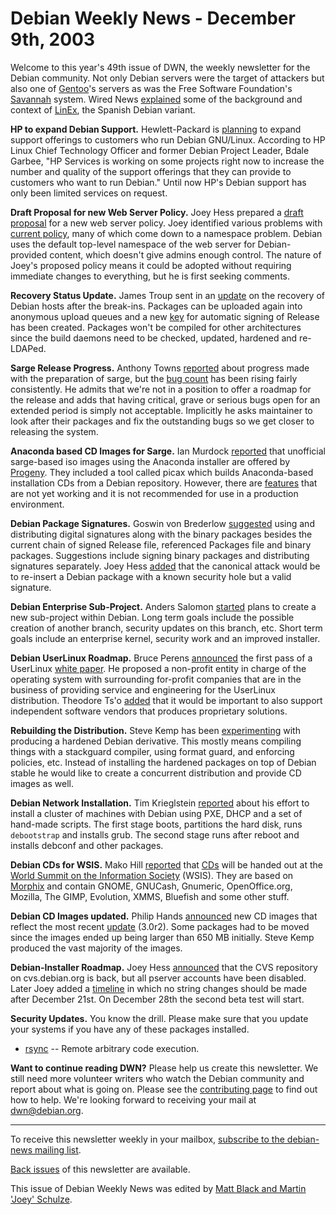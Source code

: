 
Debian Weekly News - December 9th, 2003
=======================================


Welcome to this year's 49th issue of DWN, the weekly newsletter for the
Debian community. Not only Debian servers were the target of attackers but
also one of [Gentoo](http://www.gentoo.org/security/en/glsa/glsa-200312-01.xml)'s
servers as was the Free Software Foundation's [Savannah](http://savannah.gnu.org/statement.html) system.
Wired News [explained](http://www.wired.com/wired/archive/11.12/view.html?pg=4)
some of the background and context of [LinEx](http://www.linex.org/),
the Spanish Debian variant.


**HP to expand Debian Support.** Hewlett-Packard is [planning](http://www.idg.com.sg/idgwww.nsf/unidlookup/BC9AD040646E591D48256DF30024A162) to expand support offerings to customers who run Debian
GNU/Linux. According to HP Linux Chief Technology Officer and former Debian
Project Leader, Bdale Garbee, "HP Services is working on some projects right
now to increase the number and quality of the support offerings that they can
provide to customers who want to run Debian."
Until now HP's Debian support has only been limited services on request.


**Draft Proposal for new Web Server Policy.** Joey Hess
prepared a [draft proposal](https://lists.debian.org/debian-policy-0312/msg00004.html) for a new web server
policy. Joey identified various problems with [current policy](https://www.debian.org/doc/debian-policy/ch-customized-programs#s-web-appl), many of which
come down to a namespace problem. Debian uses the default top-level
namespace of the web server for Debian-provided content, which doesn't give
admins enough control. The nature of Joey's proposed policy means it could
be adopted without requiring immediate changes to everything, but he is first
seeking comments.


**Recovery Status Update.** James Troup sent in an [update](https://lists.debian.org/debian-devel-announce-0312/msg00001.html) on the recovery of Debian hosts after the break-ins. Packages can
be uploaded again into anonymous upload queues and a new [key](https://ftp-master.debian.org/ziyi_key_2003v2.asc) for automatic
signing of Release has been created. Packages won't be compiled for other
architectures since the build daemons need to be checked, updated, hardened
and re-LDAPed.


**Sarge Release Progress.** Anthony Towns [reported](https://lists.debian.org/debian-devel-announce-0312/msg00000.html) about progress made with the preparation of sarge, but the [bug count](https://bugs.debian.org/release-critical/graph.png) has
been rising fairly consistently. He admits that we're not in a position to
offer a roadmap for the release and adds that having critical, grave or
serious bugs open for an extended period is simply not acceptable.
Implicitly he asks maintainer to look after their packages and fix the
outstanding bugs so we get closer to releasing the system.


**Anaconda based CD Images for Sarge.** Ian Murdock [reported](https://lists.debian.org/debian-devel-0312/msg00097.html) that
unofficial sarge-based iso images using the Anaconda installer are offered by
[Progeny](http://platform.progeny.com/anaconda/). They
included a tool called picax which builds Anaconda-based installation CDs from a
Debian repository. However, there are [features](http://platform.progeny.com/anaconda/errata.html) that are
not yet working and it
is not recommended for use in a production environment.


**Debian Package Signatures.** Goswin von Brederlow [suggested](https://lists.debian.org/debian-devel-0312/msg00042.html)
using and distributing digital signatures along with the binary packages
besides the current chain of signed Release file, referenced Packages file and
binary packages. Suggestions include signing binary packages and distributing
signatures separately. Joey Hess [added](https://lists.debian.org/debian-devel-0312/msg00130.html) that
the canonical attack would be to re-insert a Debian package with a known
security hole but a valid signature.


**Debian Enterprise Sub-Project.** Anders Salomon [started](https://lists.debian.org/debian-devel-0312/msg00070.html)
plans to create a new sub-project within Debian. Long term goals include the
possible creation of another branch, security updates on this branch, etc.
Short term goals include an enterprise kernel, security work and an improved
installer.


**Debian UserLinux Roadmap.** Bruce Perens [announced](https://lists.debian.org/debian-devel-0312/msg00196.html)
the first pass of a UserLinux [white paper](http://userlinux.com/white_paper.html). He proposed a
non-profit entity in charge of the operating system with surrounding
for-profit companies that are in the business of providing service and
engineering for the UserLinux distribution. Theodore Ts'o [added](https://lists.debian.org/debian-devel-0312/msg00267.html) that
it would be important to also support independent software vendors that
produces proprietary solutions.


**Rebuilding the Distribution.** Steve Kemp has been [experimenting](https://lists.debian.org/debian-devel-0312/msg00595.html)
with producing a hardened Debian derivative. This mostly means compiling
things with a stackguard compiler, using format guard, and enforcing policies,
etc. Instead of installing the hardened packages on top of Debian stable he
would like to create a concurrent distribution and provide CD images as
well.


**Debian Network Installation.** Tim Krieglstein [reported](https://lists.debian.org/debian-devel-0312/msg00598.html)
about his effort to install a cluster of machines with Debian using PXE, DHCP
and a set of hand-made scripts. The first stage boots, partitions the hard
disk, runs `debootstrap` and installs grub. The second stage runs
after reboot and installs debconf and other packages.


**Debian CDs for WSIS.** Mako Hill [reported](https://lists.debian.org/debian-nonprofit-0311/msg00011.html)
that [CDs](https://lists.debian.org/debian-nonprofit-0311/msg00018.html) will be handed out at the [World Summit on the
Information Society](http://www.geneva2003.org/wsis/indexb01.htm) (WSIS). They are based on [Morphix](http://morphix.sourceforge.net/) and contain GNOME, GNUCash,
Gnumeric, OpenOffice.org, Mozilla, The GIMP, Evolution, XMMS, Bluefish and
some other stuff.


**Debian CD Images updated.** Philip Hands [announced](https://lists.debian.org/debian-cd-0312/msg00057.html) new
CD images that reflect the most recent [update](https://www.debian.org/News/2003/20031121a) (3.0r2). Some packages had to be moved since the images ended up
being larger than 650 MB initially. Steve Kemp produced the vast majority of
the images.


**Debian-Installer Roadmap.** Joey Hess [announced](https://lists.debian.org/debian-boot-0312/msg00228.html)
that the CVS repository on cvs.debian.org is back, but all pserver accounts
have been disabled. Later Joey added a [timeline](https://lists.debian.org/debian-boot-0312/msg00222.html) in
which no string changes should be made after December 21st. On December 28th
the second beta test will start.


**Security Updates.** You know the drill. Please make sure
that you update your systems if you have any of these packages installed.


* [rsync](https://lists.debian.org/debian-security-announce-03/msg00213.html) --
 Remote arbitrary code execution.


**Want to continue reading DWN?** Please help us create this
newsletter. We still need more volunteer writers who watch the Debian
community and report about what is going on. Please see the [contributing page](https://www.debian.org/News/weekly/contributing) to find out how
to help. We're looking forward to receiving your mail at [dwn@debian.org](mailto:dwn@debian.org).




---



 To receive this newsletter weekly in your mailbox, [subscribe to the debian-news mailing list](https://lists.debian.org/debian-news/).



[Back issues](https://www.debian.org/News/weekly/) of this newsletter are available.



This issue of Debian Weekly News was edited by [Matt Black and Martin 'Joey' Schulze](mailto:dwn@debian.org).




